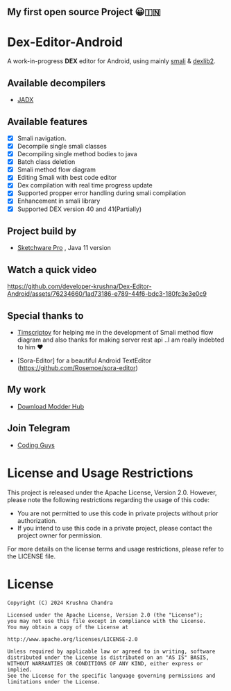 ## My first open source Project 😀🇮🇳
# Dex-Editor-Android
A work-in-progress **DEX** editor for Android, using mainly [smali](https://github.com/google/smali) & [dexlib2](https://github.com/google/smali/tree/main/dexlib2).
## Available decompilers
- [JADX](https://github.com/skylot/jadx)

## Available features 
- [x] Smali navigation.
- [x] Decompile single smali classes 
- [x] Decompiling single method bodies to java
- [x] Batch class deletion
- [x] Smali method flow diagram
- [x] Editing Smali with best code editor 
- [x] Dex compilation with real time progress update
- [x] Supported propper error handling during smali compilation 
- [x] Enhancement in smali library 
- [x] Supported DEX version 40 and 41(Partially)
## Project build by 
- [Sketchware Pro](https://github.com/Sketchware-Pro/Sketchware-Pro) , Java 11 version
## Watch a quick video
https://github.com/developer-krushna/Dex-Editor-Android/assets/76234660/1ad73186-e789-44f6-bdc3-180fc3e3e0c9
## Special thanks to
- [Timscriptov](https://github.com/timscriptov) for helping me in the development of Smali method flow diagram and also thanks for making server rest api ..I am really indebted to him ♥️

- [Sora-Editor] for a beautiful Android TextEditor (https://github.com/Rosemoe/sora-editor)
## My work
- [Download Modder Hub](https://modder-hub.blogspot.com)

## Join Telegram
- [Coding Guys](https://t.me/coding_guys)
  
# License and Usage Restrictions

This project is released under the Apache License, Version 2.0. However, please note the following restrictions regarding the usage of this code:

- You are not permitted to use this code in private projects without prior authorization.
- If you intend to use this code in a private project, please contact the project owner for permission.

For more details on the license terms and usage restrictions, please refer to the LICENSE file.

# License
    Copyright (C) 2024 Krushna Chandra

    Licensed under the Apache License, Version 2.0 (the "License");
    you may not use this file except in compliance with the License.
    You may obtain a copy of the License at

    http://www.apache.org/licenses/LICENSE-2.0

    Unless required by applicable law or agreed to in writing, software
    distributed under the License is distributed on an "AS IS" BASIS,
    WITHOUT WARRANTIES OR CONDITIONS OF ANY KIND, either express or implied.
    See the License for the specific language governing permissions and
    limitations under the License.
